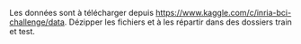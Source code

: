 Les données sont à télécharger depuis https://www.kaggle.com/c/inria-bci-challenge/data. Dézipper les fichiers et à les répartir dans des dossiers train et test.
